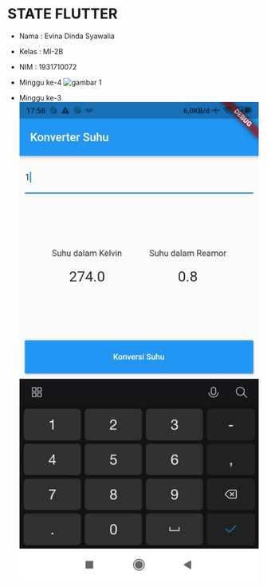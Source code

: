 # STATE FLUTTER

- Nama : Evina Dinda Syawalia
- Kelas : MI-2B
- NIM : 1931710072

- Minggu ke-4
![gambar 1](img/image4.jpeg)
- Minggu ke-3
![gambar 1](img/image1.jpeg)



